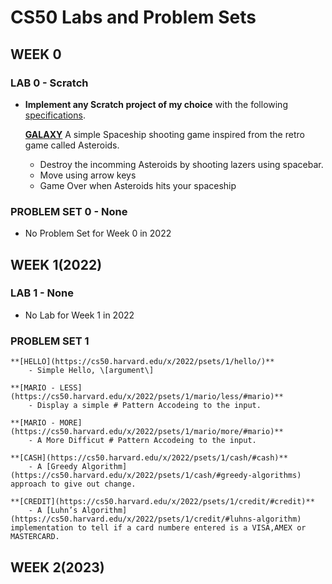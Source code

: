 # **CS50 Labs and Problem Sets**

<!-------------------------------------------------WEEK 0------------------------------------------------------>
## WEEK 0

### LAB 0 - Scratch

-   **Implement any Scratch project of my choice** with the following [specifications](https://cs50.harvard.edu/x/2023/psets/0/scratch/).

    **[GALAXY](https://scratch.mit.edu/projects/546417049/)**
    A simple Spaceship shooting game inspired from the retro game called Asteroids.
    * Destroy the incomming Asteroids by shooting lazers using spacebar.
    * Move using arrow keys
    * Game Over when Asteroids hits your spaceship

### PROBLEM SET 0 - None
- No Problem Set for Week 0 in 2022

<!-------------------------------------------------WEEK 1------------------------------------------------------>
## WEEK 1(2022)

### LAB 1 - None
- No Lab for Week 1 in 2022

### PROBLEM SET 1

    **[HELLO](https://cs50.harvard.edu/x/2022/psets/1/hello/)**
        - Simple Hello, \[argument\]

    **[MARIO - LESS](https://cs50.harvard.edu/x/2022/psets/1/mario/less/#mario)**
        - Display a simple # Pattern Accodeing to the input.

    **[MARIO - MORE](https://cs50.harvard.edu/x/2022/psets/1/mario/more/#mario)**
        - A More Difficut # Pattern Accodeing to the input.

    **[CASH](https://cs50.harvard.edu/x/2022/psets/1/cash/#cash)**
        - A [Greedy Algorithm](https://cs50.harvard.edu/x/2022/psets/1/cash/#greedy-algorithms) approach to give out change.

    **[CREDIT](https://cs50.harvard.edu/x/2022/psets/1/credit/#credit)**
        - A [Luhn’s Algorithm](https://cs50.harvard.edu/x/2022/psets/1/credit/#luhns-algorithm) implementation to tell if a card numbere entered is a VISA,AMEX or MASTERCARD.

<!-------------------------------------------------WEEK 2------------------------------------------------------>
## WEEK 2(2023)
